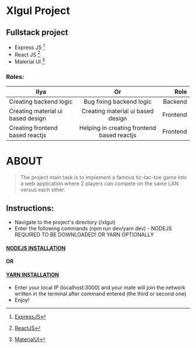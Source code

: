 # XIgul Project

## Fullstack project

- Express JS [^1]
- React JS [^2]
- Material UI [^3]

[^1]: [ExpressJS](https://en.wikipedia.org/wiki/Express.js)
[^2]: [ReactJS](<https://en.wikipedia.org/wiki/React_(JavaScript_library)>)
[^3]: [MaterialUI](https://en.wikipedia.org/wiki/Material_Design)

### Roles:

| Ilya                              |                     Or                     |     Role |
| --------------------------------- | :----------------------------------------: | -------: |
| Creating backend logic            |          Bug fixing backend logic          |  Backend |
| Creating material ui based design |     Creating material ui based design      | Frontend |
| Creating frontend based reactjs   | Helping in creating frontend based reactjs | Frontend |

# ABOUT

> The project main task is to implement a famous tic-tac-toe game into a web application where 2 players can compete on the same LAN versus each other.


## Instructions:
- Navigate to the project's directory (/xIgul)
- Enter the following commands (npm run dev/yarn dev) - NODEJS REQUIRED TO BE DOWNLOADED! OR YARN OPTIONALLY 
#### [NODEJS INSTALLATION](https://nodejs.org/en/) 
#### OR
#### [YARN INSTALLATION](https://classic.yarnpkg.com/lang/en/docs/install/#windows-stable)
- Enter your local IP (localhost:3000) and your mate will join the network written in the terminal after command entered (the third or second one)
- Enjoy!
